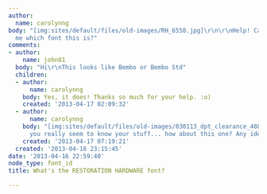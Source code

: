 ```yaml
---
author:
  name: carolynng
body: "[img:sites/default/files/old-images/RH_6558.jpg]\r\n\r\nHelp! Can anyone tell
  me which font this is?"
comments:
- author:
    name: john81
  body: "Hi\r\nThis looks like Bembo or Bembo Std"
  children:
  - author:
      name: carolynng
    body: Yes, it does! Thanks so much for your help. :o)
    created: '2013-04-17 02:09:32'
  - author:
      name: carolynng
    body: "[img:sites/default/files/old-images/030113_dpt_clearance_4881.jpeg]\r\n\r\nSince
      you really seem to know your stuff... how about this one? Any idea?"
    created: '2013-04-17 07:19:21'
  created: '2013-04-16 23:15:45'
date: '2013-04-16 22:59:40'
node_type: font_id
title: What's the RESTORATION HARDWARE font?

---
```

